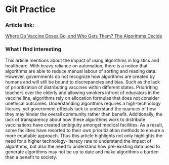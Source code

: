 # Git Practice

### Article link: 
[Where Do Vaccine Doses Go, and Who Gets Them? The Algorithms Decide](https://www.nytimes.com/2021/02/07/technology/vaccine-algorithms.html)

### What I find interesting 
This article mentions about the impact of using algorithms in logistics and healthcare. With heavy reliance on automation, there is a notion that algorithms are able to reduce manual labour of sorting and reading data. However, governments do not recognize how algorithms are created by humans and will still be bound to discrepancies and bias. Such as the lack of prioritization of distributing vaccines within different states. Prioririting teachers over the elderly and allowing smokers infront of educators in the vaccine line, algorithms rely on allocation formulas that does not consider unethical outcomes. Understanding algorithms requires a high-technology literacy, yet government officials lack to understand the nuances of how they may hinder the overall community rather than benefit. Additionally, the lack of transparency about how these algorithms work to distribute vaccinations have created ambiguity amongst medical facilities. As a result, some facilities have resorted to their own prioritiziation methods to ensure a more equitable approach. Thus this article highlights not only highlights the need for a higher technology-literacy rate to understand the impact of algorithms, but also the need to understand how pre-existing data used to generate algorithms may not be up to date and make algorithms a burden than a benefit to society. 